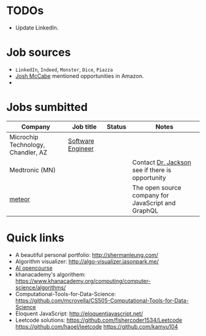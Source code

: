 # TODOs

- Update LinkedIn.

# Job sources

- `LinkedIn`, `Indeed`, `Monster`, `Dice`, `Piazza`
- [Josh McCabe](https://www.linkedin.com/in/josh-mccabe-43542134/)
  mentioned opportunities in Amazon.
- 

# Jobs sumbitted

| Company | Job title | Status | Notes |
| ------- | ----------- | ------ | ----- |
| Microchip Technology, Chandler, AZ | [Software Engineer](https://www.linkedin.com/jobs/view/347097325/) | | |
| Medtronic (MN) | | | Contact [Dr. Jackson](https://www.linkedin.com/in/jadin-jackson-57235520/) see if there is opportunity |
| [meteor](https://www.meteor.io/) | | | The open source company for JavaScript and GraphQL |


# Quick links

- A beautiful personal portfolio: http://shermanleung.com/
- Algorithm visualizer: http://algo-visualizer.jasonpark.me/
- [AI opencourse](https://courses.edx.org/courses/course-v1:ColumbiaX+CSMM.101x+2T2017/courseware/84352e81502f4a09b77a0c156ac2b8fa/b8423d030cf74effadd0cff9fb6e6be1/#) 
- khanacademy's algorithem:
  https://www.khanacademy.org/computing/computer-science/algorithms/
- Computational-Tools-for-Data-Science: https://github.com/mcrovella/CS505-Computational-Tools-for-Data-Science
- Eloquent JavaScript: http://eloquentjavascript.net/
- Leetcode solutions: https://github.com/fishercoder1534/Leetcode
  https://github.com/haoel/leetcode https://github.com/kamyu104
